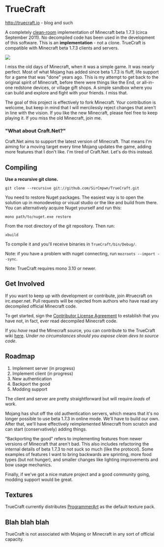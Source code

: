 # TrueCraft

http://truecraft.io - blog and such

A completely
[clean-room](https://en.wikipedia.org/wiki/Clean_room_design) implementation of
Minecraft beta 1.7.3 (circa September 2011). No decompiled code has been used in
the development of this software. This is an **implementation** - not a clone.
TrueCraft is compatible with Minecraft beta 1.7.3 clients and servers.

![](https://a.pomf.se/vebvrs.png)

I miss the old days of Minecraft, when it was a simple game. It was nearly
perfect. Most of what Mojang has added since beta 1.7.3 is fluff, life support
for a game that was "done" years ago. This is my attempt to get back to the
original spirit of Minecraft, before there were things like the End, or
all-in-one redstone devices, or village gift shops. A simple sandbox where you
can build and explore and fight with your friends. I miss that.

The goal of this project is effectively to fork Minecraft. Your contribution is
welcome, but keep in mind that I will mercilessly reject changes that aren't in
line with the vision. If you like the new Minecraft, please feel free to keep
playing it. If you miss the old Minecraft, join me.

### "What about Craft.Net?"

Craft.Net aims to support the latest version of Minecraft. That means I'm aiming
for a moving target every time Mojang updates the game, adding more features
that I don't like. I'm tired of Craft.Net. Let's do this instead.

## Compiling

**Use a recursive git clone.**

    git clone --recursive git://github.com/SirCmpwn/TrueCraft.git

You need to restore Nuget packages. The easiest way is to open the solution up
in monodevelop or visual studio or the like and build from there. You can
alternatively acquire Nuget yourself and run this:

    mono path/to/nuget.exe restore

From the root directory of the git repository. Then run:

    xbuild

To compile it and you'll receive binaries in `TrueCraft/bin/Debug/`.

Note: if you have a problem with nuget connecting, run `mozroots --import
--sync`.

Note: TrueCraft requires mono 3.10 or newer.

## Get Involved

If you want to keep up with development or contribute, join #truecraft on
irc.esper.net. Pull requests will be rejected from authors who have read any
decompiled official Minecraft code.

To get started, sign the [Contributor License
Agreement](https://www.clahub.com/agreements/SirCmpwn/TrueCraft) to establish
that you have not, in fact, ever read decompiled Minecraft code.

If you *have* read the Minecraft source, you can contribute to the TrueCraft
wiki [here](https://github.com/SirCmpwn/TrueCraft/wiki). *Under no
circumstances should you expose clean devs to source code*.

## Roadmap

1. Implement server (in progress)
1. Implement client (in progress)
1. New authentication
1. Backport the good
1. Modding support

The client and server are pretty straightforward but will require *loads* of
work.

Mojang has shut off the old authentication servers, which means that it's no
longer possible to use beta 1.7.3 in online mode. We'll have to build our own.
After that, we'll have effectively reimplemented Minecraft from scratch and can
start (conservatively) adding things.

"Backporting the good" refers to implementing features from newer versions of
Minecraft that aren't bad. This also includes refactoring the internal details
of beta 1.7.3 to not suck so much (like the protocol). Some examples of features
I want to bring backwards are sprinting, more food types (but not hunger), and
smaller changes like lighting improvements and bow usage mechanics.

Finally, if we've got a nice mature project and a good community going, modding
support would be great.

## Textures

TrueCraft currently distributes
[ProgrammerArt](https://github.com/deathcap/ProgrammerArt) as the default
texture pack.

## Blah blah blah

TrueCraft is not associated with Mojang or Minecraft in any sort of official
capacity.

